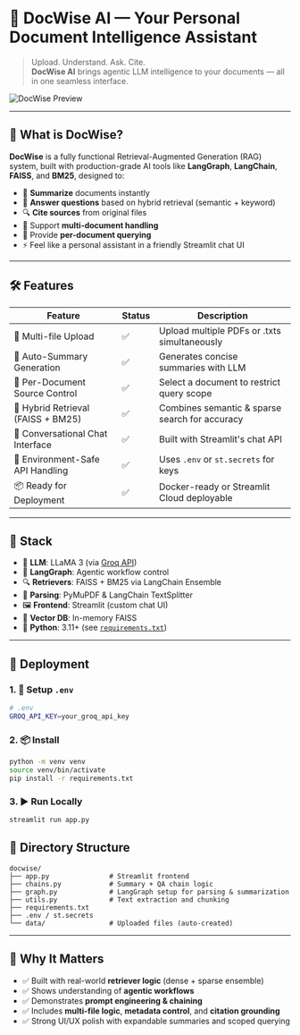 
# 📄 DocWise AI — Your Personal Document Intelligence Assistant

> Upload. Understand. Ask. Cite.  
> **DocWise AI** brings agentic LLM intelligence to your documents — all in one seamless interface.

![DocWise Preview](preview.gif) <!-- Add a gif or screenshot here -->

---

## 🚀 What is DocWise?

**DocWise** is a fully functional Retrieval-Augmented Generation (RAG) system, built with production-grade AI tools like **LangGraph**, **LangChain**, **FAISS**, and **BM25**, designed to:

- 🧠 **Summarize** documents instantly
- 💬 **Answer questions** based on hybrid retrieval (semantic + keyword)
- 🔍 **Cite sources** from original files
- 🧩 Support **multi-document handling**
- 🧾 Provide **per-document querying**
- ⚡ Feel like a personal assistant in a friendly Streamlit chat UI

---

## 🛠️ Features

| Feature                            | Status   | Description |
|------------------------------------|----------|-------------|
| 🔄 Multi-file Upload               | ✅       | Upload multiple PDFs or .txts simultaneously |
| 🧠 Auto-Summary Generation         | ✅       | Generates concise summaries with LLM |
| 📑 Per-Document Source Control     | ✅       | Select a document to restrict query scope |
| 🧭 Hybrid Retrieval (FAISS + BM25) | ✅       | Combines semantic & sparse search for accuracy |
| 💬 Conversational Chat Interface   | ✅       | Built with Streamlit's chat API |
| 🔐 Environment-Safe API Handling   | ✅       | Uses `.env` or `st.secrets` for keys |
| 📦 Ready for Deployment            | ✅       | Docker-ready or Streamlit Cloud deployable |

---

## 🧱 Stack

- 🧠 **LLM**: LLaMA 3 (via [Groq API](https://console.groq.com/))
- 🔗 **LangGraph**: Agentic workflow control
- 🔍 **Retrievers**: FAISS + BM25 via LangChain Ensemble
- 📄 **Parsing**: PyMuPDF & LangChain TextSplitter
- 🖼️ **Frontend**: Streamlit (custom chat UI)
- 🧪 **Vector DB**: In-memory FAISS
- 🐍 **Python**: 3.11+ (see [`requirements.txt`](./requirements.txt))

---

## 🚢 Deployment

### 1. 🔐 Setup `.env`

```bash
# .env
GROQ_API_KEY=your_groq_api_key
```


### 2. 📦 Install

```bash
python -m venv venv
source venv/bin/activate
pip install -r requirements.txt
```

### 3. ▶️ Run Locally

```bash
streamlit run app.py
```


## 📁 Directory Structure

```
docwise/
├── app.py               # Streamlit frontend
├── chains.py            # Summary + QA chain logic
├── graph.py             # LangGraph setup for parsing & summarization
├── utils.py             # Text extraction and chunking
├── requirements.txt
├── .env / st.secrets
└── data/                # Uploaded files (auto-created)
```

---

## 🤖 Why It Matters

- ✅ Built with real-world **retriever logic** (dense + sparse ensemble)
- ✅ Shows understanding of **agentic workflows**
- ✅ Demonstrates **prompt engineering & chaining**
- ✅ Includes **multi-file logic**, **metadata control**, and **citation grounding**
- ✅ Strong UI/UX polish with expandable summaries and scoped querying

